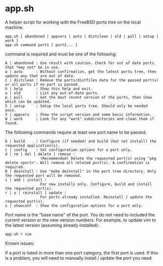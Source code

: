 # app.sh

A helper script for working with the FreeBSD ports tree on the local machine.

	app.sh [ abandoned | appvers | auto | distclean | old | pull | setup | work ]
	app.sh command port1 [ port2... ]

command is required and must be one of the following:

    A | abandoned : Use result with caution. Check for out of date ports that *may not* be in use.
    a | auto      : Without confirmation, get the latest ports tree, then update any that are out of date.
    C | distclean : Remove the ports/distfiles data for the passed port(s) or all ports if no part is passed.
    h | help      : Show this help and exit.
    o | old       : List any out-of-date ports.
    p | pull      : Get the most recent version of the ports, then show which can be updated.
    S | setup     : Setup the local ports tree. Should only be needed once.
    V | appvers   : Show the script version and some basic information.
    W | work      : Look for any "work" subdirectories and clean them if found.

The following commands require at least one port name to be passed.

    b | build     : Configure (if needed) and build (but not install) the requested application(s).
    c | config    : Set configuration options for a port only.
    d | rm | del | delete | remove :
                    (Recommended) Delete the requested port(s) using "pkg delete <port>". Will remove all related port(s). A confirmation is required.
    D | deinstall : Use "make deinstall" in the port tree directory. Only the requested port will be removed.
    i | add | install :
                    For new installs only. Configure, build and install the requested port(s).
    r | u | reinstall | update :
                    For ports already installed. Reinstall / update the requested port(s).
    s | showconf  : Show the configuration options for a port only.

Port name is the "base name" of the port. You do not need to included the current version or the new version numbers. For example, to update vim to the latest version (assuming already installed):

    app.sh r vim

Known issues:

If a port is listed in more than one port category, the first port is used. If this is a problem, you will need to manually install / update the port you need.


